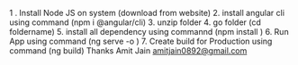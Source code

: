 1 . Install Node JS on system (download from website)
2. install angular cli using command (npm i @angular/cli)
3. unzip folder 
4. go folder (cd foldername)
5. install all dependency using commannd (npm install )
6. Run App using command (ng serve -o ) 
7. Create build for Production using command (ng build)
Thanks 
Amit Jain 
amitjain0892@gmail.com